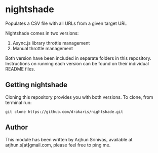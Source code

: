 # nightshade
Populates a CSV file with all URLs from a given target URL

Nightshade comes in two versions:

1. Async.js library throttle management
2. Manual throttle management

Both version have been included in separate folders in this repository. Instructions on running each version can be found on their individual README files.

## Getting nightshade
Cloning this repository provides you with both versions. To clone, from terminal run:

`git clone https://github.com/drakaris/nightshade.git`

## Author
This module has been written by Arjhun Srinivas, available at arjhun.s[at]gmail.com, please feel free to ping me.
